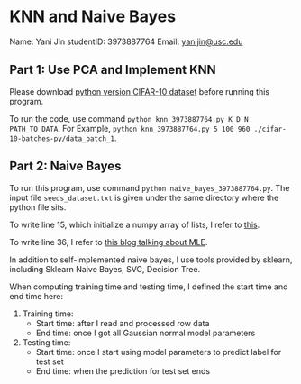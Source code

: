 # KNN and Naive Bayes
Name: Yani Jin
studentID: 3973887764
Email: yanijin@usc.edu

## Part 1: Use PCA and Implement KNN
Please download [python version CIFAR-10 dataset](https://www.cs.toronto.edu/~kriz/cifar.html) before running this program.

To run the code, use command `python knn_3973887764.py K D N PATH_TO_DATA`. For Example, `python knn_3973887764.py 5 100 960 ./cifar-10-batches-py/data_batch_1`. 

## Part 2: Naive Bayes
To run this program, use command `python naive_bayes_3973887764.py`. The input file `seeds_dataset.txt` is given under the same directory where the python file sits.

To write line 15, which initialize a numpy array of lists, I refer to [this](https://stackoverflow.com/questions/57364197/how-to-initialize-numpy-array-of-list-objects). 

To write line 36, I refer to [this blog talking about MLE](https://medium.com/@rrfd/what-is-maximum-likelihood-estimation-examples-in-python-791153818030).

In addition to self-implemented naive bayes, I use tools provided by sklearn, including Sklearn Naive Bayes, SVC, Decision Tree.

When computing training time and testing time, I defined the start time and end time here:

1. Training time:
   - Start time: after I read and processed row data
   - End time: once I got all Gaussian normal model parameters
2. Testing time:
   - Start time: once I start using model parameters to predict label for test set
   - End time: when the prediction for test set ends

